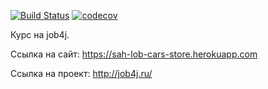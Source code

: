 [![Build Status](https://travis-ci.org/sah-lob/job4j_spring.svg?branch=master)](https://travis-ci.org/sah-lob/job4j_spring)
[![codecov](https://codecov.io/gh/sah-lob/job4j_spring/branch/master/graph/badge.svg)](https://codecov.io/gh/sah-lob/job4j_spring)
<!-- [![Minified size](http://img.shields.io/badge/size-4,1K-blue.svg)](https://github.com/sah-lob/job4j_spring) -->

Курс на job4j. 

Ссылка на сайт: https://sah-lob-cars-store.herokuapp.com

Ссылка на проект: http://job4j.ru/


